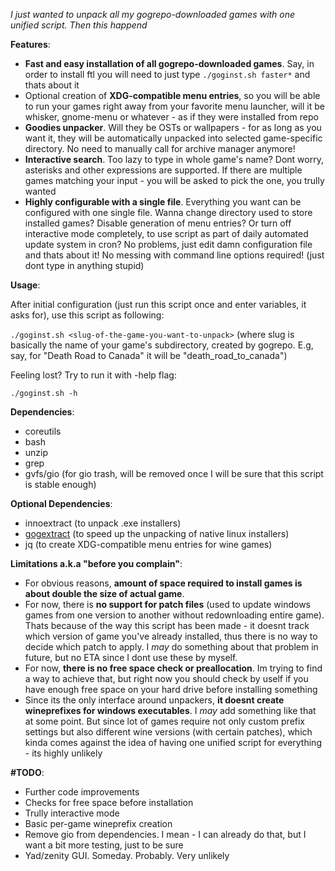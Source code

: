 *I just wanted to unpack all my gogrepo-downloaded games with one unified script. Then this happend*

**Features**:
- **Fast and easy installation of all gogrepo-downloaded games**. Say, in order to install ftl you will need to just type `./goginst.sh faster*` and thats about it
- Optional creation of **XDG-compatible menu entries**, so you will be able to run your games right away from your favorite menu launcher, will it be whisker, gnome-menu or whatever - as if they were installed from repo
- **Goodies unpacker**. Will they be OSTs or wallpapers - for as long as you want it, they will be automatically unpacked into selected game-specific directory. No need to manually call for archive manager anymore!
- **Interactive search**. Too lazy to type in whole game's name? Dont worry, asterisks and other expressions are supported. If there are multiple games matching your input - you will be asked to pick the one, you trully wanted
- **Highly configurable with a single file**. Everything you want can be configured with one single file. Wanna change directory used to store installed games? Disable generation of menu entries? Or turn off interactive mode completely, to use script as part of daily automated update system in cron? No problems, just edit damn configuration file and thats about it! No messing with command line options required! (just dont type in anything stupid)

**Usage**:

After initial configuration (just run this script once and enter variables, it asks for), use this script as following:

`./goginst.sh <slug-of-the-game-you-want-to-unpack>` (where slug is basically the name of your game's subdirectory, created by gogrepo. E.g, say, for "Death Road to Canada" it will be "death_road_to_canada")

Feeling lost? Try to run it with -help flag:

`./goginst.sh -h`

**Dependencies**:
- coreutils
- bash
- unzip
- grep
- gvfs/gio (for gio trash, will be removed once I will be sure that this script is stable enough)

**Optional Dependencies**:
- innoextract (to unpack .exe installers)
- [gogextract](https://github.com/Yepoleb/gogextract) (to speed up the unpacking of native linux installers)
- jq (to create XDG-compatible menu entries for wine games)

**Limitations a.k.a "before you complain"**:
- For obvious reasons, **amount of space required to install games is about double the size of actual game**.
- For now, there is **no support for patch files** (used to update windows games from one version to another without redownloading entire game). Thats because of the way this script has been made - it doesnt track which version of game you've already installed, thus there is no way to decide which patch to apply. I *may* do something about that problem in future, but no ETA since I dont use these by myself.
- For now, **there is no free space check or preallocation**. Im trying to find a way to achieve that, but right now you should check by uself if you have enough free space on your hard drive before installing something
- Since its the only interface around unpackers, **it doesnt create wineprefixes for windows executables**. I *may* add something like that at some point. But since lot of games require not only custom prefix settings but also different wine versions (with certain patches), which kinda comes against the idea of having one unified script for everything - its highly unlikely

**#TODO**:
- Further code improvements
- Checks for free space before installation
- Trully interactive mode
- Basic per-game wineprefix creation
- Remove gio from dependencies. I mean - I can already do that, but I want a bit more testing, just to be sure
- Yad/zenity GUI. Someday. Probably. Very unlikely
